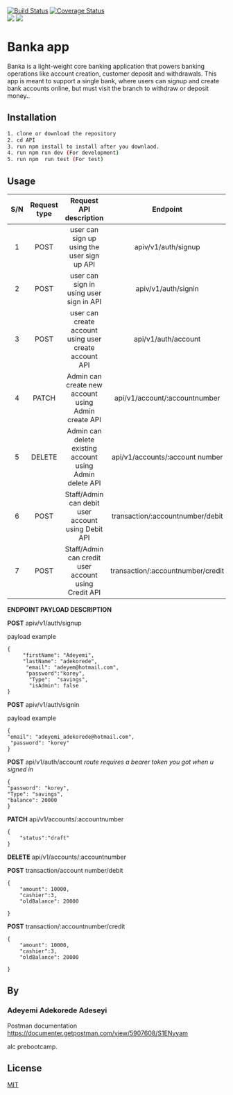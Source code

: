 
[![Build Status](https://travis-ci.org/Adekoreday/BankaApp.svg?branch=develop)](https://travis-ci.org/Adekoreday/BankaApp)   [![Coverage Status](https://coveralls.io/repos/github/Adekoreday/BankaApp/badge.svg)](https://coveralls.io/github/Adekoreday/BankaApp)  
<a href="https://codeclimate.com/github/codeclimate/codeclimate/maintainability"><img src="https://api.codeclimate.com/v1/badges/a99a88d28ad37a79dbf6/maintainability" /></a>
<a href="https://codeclimate.com/github/codeclimate/codeclimate/test_coverage"><img src="https://api.codeclimate.com/v1/badges/a99a88d28ad37a79dbf6/test_coverage" /></a>

# Banka app

Banka is a light-weight core banking application that powers banking operations like account creation, customer deposit and withdrawals. This app is meant to support a single bank, where users can signup and create bank accounts online, but must visit the branch to withdraw or deposit money.. 


## Installation


```bash
1. clone or download the repository
2. cd API
3. run npm install to install after you downlaod.
4. run npm run dev (For development)
5. run npm  run test (For test)


```

## Usage


| S/N| Request type   |  Request API description                                   | Endpoint   			|
|:--:|:--------------:|:---------------------------------------------------------:|:-----------------------------------:|
|  1 |  POST	      |    user can sign up using the user sign up API             |  apiv/v1/auth/signup              |
|  2 | POST           | user can sign in using user sign in API                    | apiv/v1/auth/signin               |
|  3 | POST           |  user can create account using user create account API     |  api/v1/auth/account               |
|  4 | PATCH          | Admin can create new account using Admin create API        | api/v1/account/:accountnumber    |
|  5 | DELETE	      | Admin can delete existing account using Admin delete API   |  api/v1/accounts/:account number   |
|  6 | POST	      | Staff/Admin can debit user account using Debit API	   |transaction/:accountnumber/debit    |
|  7 | POST	      | Staff/Admin can credit user account using Credit API	   | transaction/:accountnumber/credit  |



**ENDPOINT PAYLOAD DESCRIPTION**

**POST** apiv/v1/auth/signup

payload example

```node
{
     "firstName": "Adeyemi",
     "lastName": "adekorede",
      "email": "adeyem@hotmail.com",
      "password":"korey",
       "Type":  "savings",
       "isAdmin": false     	
}

```
**POST** apiv/v1/auth/signin

payload example

```node
{
"email": "adeyemi_adekorede@hotmail.com",
 "password": "korey"
}
```

**POST** api/v1/auth/account 
_route requires a bearer token you got when u signed in_
```node
{
"password": "korey",
"Type": "savings",
"balance": 20000
}

```

**PATCH** api/v1/accounts/:accountnumber
```node
{
	"status":"draft"
}
```


**DELETE**  api/v1/accounts/:accountnumber


**POST**  transaction/account number/debit
```node
{
	"amount": 10000,
	"cashier":3,
	"oldBalance": 20000
	
}
```


**POST** transaction/:accountnumber/credit

```node
{
	"amount": 10000,
	"cashier":3,
	"oldBalance": 20000
	
}
```

## By 
### Adeyemi Adekorede Adeseyi
Postman documentation
https://documenter.getpostman.com/view/5907608/S1ENyyam

alc prebootcamp.

## License
[MIT](https://choosealicense.com/licenses/mit/)
